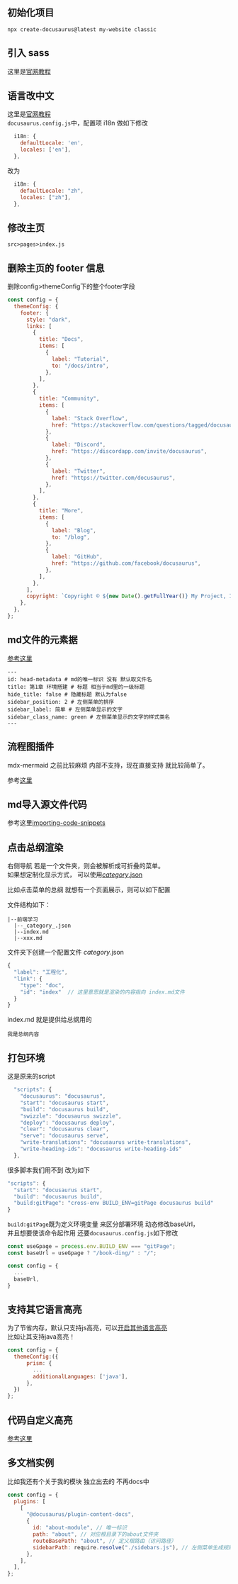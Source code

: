 ## 初始化项目

```shell
npx create-docusaurus@latest my-website classic
```

## 引入 sass

这里是[官网教程](https://docusaurus.io/zh-CN/docs/styling-layout#sassscss)

## 语言改中文

这里是[官网教程](https://docusaurus.io/zh-CN/docs/i18n/tutorial)  
`docusaurus.config.js`中，配置项 i18n 做如下修改

```js
  i18n: {
    defaultLocale: 'en',
    locales: ['en'],
  },
```

改为

```js
  i18n: {
    defaultLocale: "zh",
    locales: ["zh"],
  },
```

## 修改主页

`src>pages>index.js`

## 删除主页的 footer 信息

删除config>themeConfig下的整个footer字段
```js
const config = {
  themeConfig: {
    footer: {
      style: "dark",
      links: [
        {
          title: "Docs",
          items: [
            {
              label: "Tutorial",
              to: "/docs/intro",
            },
          ],
        },
        {
          title: "Community",
          items: [
            {
              label: "Stack Overflow",
              href: "https://stackoverflow.com/questions/tagged/docusaurus",
            },
            {
              label: "Discord",
              href: "https://discordapp.com/invite/docusaurus",
            },
            {
              label: "Twitter",
              href: "https://twitter.com/docusaurus",
            },
          ],
        },
        {
          title: "More",
          items: [
            {
              label: "Blog",
              to: "/blog",
            },
            {
              label: "GitHub",
              href: "https://github.com/facebook/docusaurus",
            },
          ],
        },
      ],
      copyright: `Copyright © ${new Date().getFullYear()} My Project, Inc. Built with Docusaurus.`,
    },
  },
};
```


## md文件的元素据
[参考这里](https://docusaurus.io/zh-CN/docs/api/plugins/@docusaurus/plugin-content-docs#markdown-front-matter)
```
---
id: head-metadata # md的唯一标识 没有 默认取文件名
title: 第1章 环境搭建 # 标题 相当于md里的一级标题
hide_title: false # 隐藏标题 默认为false
sidebar_position: 2 # 左侧菜单的排序
sidebar_label: 简单 # 左侧菜单显示的文字
sidebar_class_name: green # 左侧菜单显示的文字的样式类名
---
```

## 流程图插件
mdx-mermaid  之前比较麻烦 内部不支持，现在直接支持 就比较简单了。

参考[这里](https://docusaurus.io/zh-CN/docs/markdown-features/diagrams#configuration)


## md导入源文件代码
参考这里[importing-code-snippets](https://docusaurus.io/zh-CN/docs/markdown-features/react#importing-code-snippets)


## 点击总纲渲染
右侧导航 若是一个文件夹，则会被解析成可折叠的菜单。    
如果想定制化显示方式， 可以使用[_category_.json](https://docusaurus.io/zh-CN/docs/sidebar/autogenerated#category-item-metadata)

比如点击菜单的总纲 就想有一个页面展示，则可以如下配置

文件结构如下：
```
|--前端学习
  |--_category_.json
  |--index.md
  |--xxx.md
```

文件夹下创建一个配置文件
_category_.json
```js
{
  "label": "工程化",
  "link": {
    "type": "doc",
    "id": "index"  // 这里意思就是渲染的内容指向 index.md文件
  }
}
```


index.md 就是提供给总纲用的

```
我是总纲内容
```


## 打包环境
这是原来的script
```js
  "scripts": {
    "docusaurus": "docusaurus",
    "start": "docusaurus start",
    "build": "docusaurus build",
    "swizzle": "docusaurus swizzle",
    "deploy": "docusaurus deploy",
    "clear": "docusaurus clear",
    "serve": "docusaurus serve",
    "write-translations": "docusaurus write-translations",
    "write-heading-ids": "docusaurus write-heading-ids"
  },
```
很多脚本我们用不到 改为如下
```js
"scripts": {
  "start": "docusaurus start",
  "build": "docusaurus build",
  "build:gitPage": "cross-env BUILD_ENV=gitPage docusaurus build"
}
```

`build:gitPage`既为定义环境变量 来区分部署环境 动态修改baseUrl，    
并且想要使该命令起作用 还要`docusaurus.config.js`如下修改
```js
const useGpage = process.env.BUILD_ENV === "gitPage";
const baseUrl = useGpage ? "/book-ding/" : "/";

const config = {
  ...
  baseUrl,
}
```


## 支持其它语言高亮
为了节省内存，默认只支持js高亮，可以[开启其他语言高亮](https://docusaurus.io/zh-CN/docs/markdown-features/code-blocks#supported-languages)   
比如让其支持java高亮！
```js
const config = {
  themeConfig:({
      prism: {
        ...
        additionalLanguages: ['java'],
      },
  })
};
```


## 代码自定义高亮
[参考这里](https://docusaurus.io/zh-CN/docs/markdown-features/code-blocks#custom-magic-comments)


## 多文档实例
比如我还有个关于我的模块 独立出去的 不再docs中
```js
const config = {
  plugins: [
    [
      "@docusaurus/plugin-content-docs",
      {
        id: "about-module", // 唯一标识
        path: "about", // 对应根目录下的about文件夹
        routeBasePath: "about", // 定义根路由（访问路径）
        sidebarPath: require.resolve("./sidebars.js"), // 左侧菜单生成规则
      },
    ],
  ],
};
```